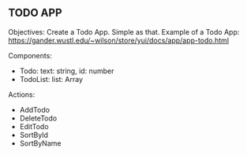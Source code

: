 ## TODO APP

Objectives:
Create a Todo App. Simple as that.
Example of a Todo App: https://gander.wustl.edu/~wilson/store/yui/docs/app/app-todo.html


Components:
- Todo: text: string, id: number
- TodoList: list: Array<Todo>

Actions:
- AddTodo
- DeleteTodo
- EditTodo
- SortById
- SortByName
